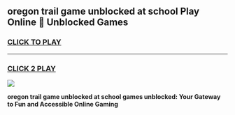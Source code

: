 
## oregon trail game unblocked at school Play Online 👋 Unblocked Games
<h3>
<a href="https://news.freeplayer.one?title=oregon_trail_game_unblocked_at_school&ref=17GH">CLICK TO PLAY</a></h3>
<hr>

<h3>
<a href="https://news.freeplayer.one?title=oregon_trail_game_unblocked_at_school&ref=17GH">CLICK 2 PLAY</a>
  
</h3>

<a href="https://news.freeplayer.one?title=oregon_trail_game_unblocked_at_school&ref=17GH/"><img src="https://clearcache.store/games.png"></a>


**oregon trail game unblocked at school games unblocked: Your Gateway to Fun and Accessible Online Gaming**
